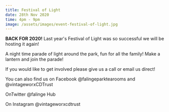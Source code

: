 ```yaml
---
title: Festival of Light
date: 28th Nov 2020
time: 4pm - 9pm
image: /assets/images/event-festival-of-light.jpg
---
```

<strong>BACK FOR 2020!</strong> Last year's Festival of Light was so successful we will be hosting it again! 

A night time parade of light around the park, fun for all the family! Make a lantern and join the parade!

If you would like to get involved please give us a call or email us direct!

You can also find us on Facebook @falingeparktearooms and @vintageworxCDTrust

OnTwitter @falinge Hub

On Instagram @vintageworxcdtrust
